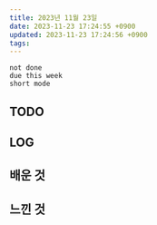 ```yaml
---
title: 2023년 11월 23일
date: 2023-11-23 17:24:55 +0900
updated: 2023-11-23 17:24:56 +0900
tags: 
---
```


```tasks
not done 
due this week
short mode
```

## TODO

## LOG

## 배운 것

## 느낀 것